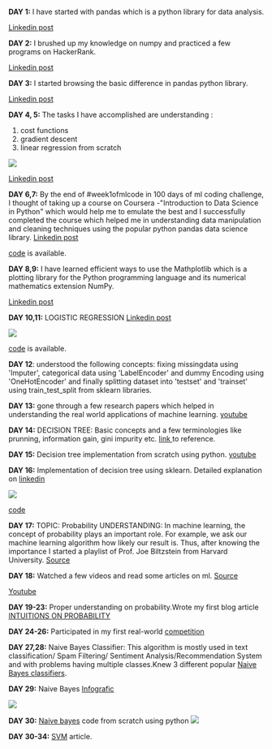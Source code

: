 
**DAY 1:**
I have started with pandas  which is a python library for data  analysis.<br />

[Linkedin post](https://www.linkedin.com/feed/update/urn:li:activity:6427904572823560192)


**DAY 2:**
I brushed up my knowledge on numpy  and practiced a few programs on HackerRank.<br />

[Linkedin post](https://www.linkedin.com/feed/update/urn:li:activity:6428299354876014592)


**DAY 3:**
 I started browsing the basic difference in pandas python library.<br />

 [Linkedin post](https://www.linkedin.com/feed/update/urn:li:activity:6428684475894456320)
 
 
**DAY 4, 5:**
The tasks I have accomplished are understanding :
1. cost functions
2. gradient descent
3. linear regression from scratch<br />

![](https://github.com/neha-duggirala/100DaysOfMLCode/blob/master/infographics/LinearRegression.jpg)<br />

[Linkedin post]( https://www.linkedin.com/feed/update/urn:li:activity:6429363029376360448)
 
 
 **DAY 6,7:**
By the end of #week1ofmlcode in 100 days of ml coding challenge,  I thought of taking up a course on Coursera -"Introduction to Data Science in Python" which would help me to emulate the best and I successfully completed the course which helped me in understanding data manipulation and cleaning techniques using the popular python pandas data science library.
[Linkedin post](https://www.linkedin.com/feed/update/urn:li:activity:6430117806284599296) <br />

[code](https://lnkd.in/fR9hbRm) is available.


**DAY 8,9:**
I have learned efficient ways to use the Mathplotlib which is a plotting library for the Python programming language and its numerical mathematics extension NumPy.<br />

[Linkedin post](https://www.linkedin.com/feed/update/urn:li:activity:6430850443429154816)


**DAY 10,11:**
LOGISTIC REGRESSION
[Linkedin post](https://www.linkedin.com/feed/update/urn:li:activity:6432501259634343936) <br />

![](https://github.com/neha-duggirala/100DaysOfMLCode/blob/master/infographics/LogisticRegression.jpg)<br />

[code]( https://lnkd.in/fhy7TW3) is available.


**DAY 12**:
understood the following concepts:
fixing missingdata using 'Imputer', categorical data using 'LabelEncoder' and dummy Encoding using 'OneHotEncoder' and finally splitting dataset into 'testset' and 'trainset' using train_test_split from sklearn libraries.


**DAY 13:**
gone through a few research papers which helped in understanding the real world applications of machine learning.
[ youtube](https://www.youtube.com/watch?v=SHTOI0KtZnU)


**DAY 14:**
DECISION TREE: Basic concepts and a few terminologies like prunning, information gain, gini impurity etc.
[link ](https://towardsdatascience.com/decision-trees-in-machine-learning-641b9c4e8052)to reference.


**DAY 15:**
Decision tree implementation from scratch using python.
[youtube](https://www.youtube.com/watch?v=qDcl-FRnwSU&t=2440s)


**DAY 16:**
Implementation of decision tree using sklearn.
Detailed explanation on [linkedin]( https://www.linkedin.com/feed/update/urn:li:activity:6435936765810446336)<br />

![](https://github.com/neha-duggirala/100DaysOfMLCode/blob/master/infographics/DecisionTree.jpg)<br />

 [code](https://github.com/neha-duggirala/100DaysOfMLCode/blob/master/decision_tree1.ipynb)


**DAY 17:**
TOPIC: Probability
UNDERSTANDING: In machine learning, the concept of probability plays an important role. For example, we ask our machine learning algorithm how likely our result is. Thus, after knowing the importance I started a playlist of Prof. Joe Biltzstein from Harvard University.
[Source]( https://www.youtube.com/watch?v=KbB0FjPg0mw&list=PL2SOU6wwxB0uwwH80KTQ6ht66KWxbzTIo)


**DAY 18:**
Watched a few videos and read some articles on ml.
[Source](https://docs.microsoft.com/en-us/azure/machine-learning/studio/data-science-for-beginners-the-5-questions-data-science-answers)<br />

[Youtube ](https://www.youtube.com/watch?v=LQEyK4POowk)

**DAY 19-23:**
Proper understanding on probability.Wrote my first blog article [INTUITIONS ON PROBABILITY](http://thrivetoknow.blogspot.com/2018/08/intuitions-on-probability.html)


**DAY 24-26:**
Participated in my first real-world [competition](https://www.machinehack.com/course/predicting-house-prices-in-bengaluru/?renew)

**DAY 27,28:**
Naive Bayes Classifier:
This algorithm is mostly used in text classification/ Spam Filtering/ Sentiment Analysis/Recommendation System and with problems having multiple classes.Knew 3 different popular [Naive Bayes classifiers](https://www.analyticsvidhya.com/blog/2017/09/naive-bayes-explained/
).


**DAY 29:**
Naive Bayes
[Infografic](https://www.linkedin.com/feed/update/urn:li:activity:6441790742829588480) <br />

![](https://github.com/neha-duggirala/100DaysOfMLCode/blob/master/infographics/NaiveBayes1.jpg)


**DAY 30:**
[Naive bayes](https://github.com/neha-duggirala/100DaysOfMLCode/tree/master/Naive-bayes) code from scratch using python
![](https://github.com/neha-duggirala/100DaysOfMLCode/blob/master/infographics/NaiveBayes2.jpg)

**DAY 30-34:**
[SVM](https://eduvatecom.wordpress.com/2018/09/16/large-margin-classifier-svm/) article.
